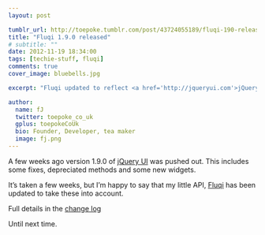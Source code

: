 ```yaml
---
layout: post

tumblr_url: http://toepoke.tumblr.com/post/43724055189/fluqi-190-released
title: "Fluqi 1.9.0 released"
# subtitle: ""
date: 2012-11-19 18:34:00
tags: [techie-stuff, fluqi]
comments: true
cover_image: bluebells.jpg

excerpt: "Fluqi updated to reflect <a href='http://jqueryui.com'>jQuery UI</a> version 1.9 changes"

author:
  name: fJ
  twitter: toepoke_co_uk
  gplus: toepokeCoUk 
  bio: Founder, Developer, tea maker
  image: fj.png
---
```


A few weeks ago version 1.9.0 of [jQuery UI](http://jqueryui.com) was pushed out. This includes some fixes, depreciated methods and some new widgets.

It’s taken a few weeks, but I’m happy to say that my little API, [Fluqi](http://fluqi.apphb.com/Home/History) has been updated to take these into account.

Full details in the [change log](http://fluqi.apphb.com/Home/History)

Until next time.

